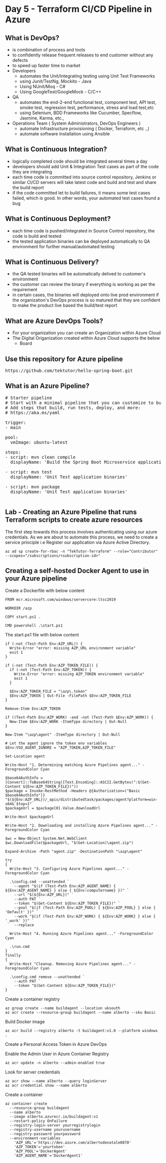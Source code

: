 # Day 5 - Terraform CI/CD Pipeline in Azure

## What is DevOps?
- is combination of process and tools 
- to confidently release frequent releases to end customer without any defects
- to speed up faster time to market
- Developers
  - automates the Unit/Integrating testing using Unit Test Frameworks
  - using Junit/TestNg, Mockito - Java
  - Using NUnit/Moq - C#
  - Using GoogleTest/GoogleMock - C/C++
- QA
  - automates the end-2-end functional test, component test, API test, smoke test, regression test, performance, stress and load test,etc
  - using Selenium, BDD Frameworks like Cucumber, Specflow, Jasmine, Karma, etc.,
- Operations Team ( System Administrators, DevOps Engineers )
  - automate Infrastructure provisioning ( Docker, Terraform, etc .,)
  - automate software installation using Ansible

## What is Continuous Integration?
- logically completed code should be integrated several times a day
- developers should add Unit & Integration Test cases as part of the code they are integrating
- each time code is committed into source control repository, Jenkins or similar CI/CD servers will take latest code and build and test and share the build report
- if the code committed let to build failures, it means some test cases failed, which is good. In other words, your automated test cases found a bug

## What is Continuous Deployment?
- each time code is pushed/integrated in Source Control repository, the code is build and tested
- the tested application binaries can be deployed automatically to QA environment for further manual/automated testing

## What is Continuous Delivery?
- the QA tested binaries will be automatically delived to customer's environment
- the customer can review the binary if everything is working as per the requirement
- in certain cases, the binaries will deployed onto live prod environment if the organization's DevOps process is so matured that they are confident to make the product live based the build/test report

## What are Azure DevOps Tools?
- For your organization you can create an Organization within Azure Cloud
- The Digital Origanization created within Azure Cloud supports the below
  - Board


## Use this repository for Azure pipeline
<pre>
https://github.com/tektutor/hello-spring-boot.git
</pre>

## What is an Azure Pipeline?
<pre>
# Starter pipeline
# Start with a minimal pipeline that you can customize to build and deploy your code.
# Add steps that build, run tests, deploy, and more:
# https://aka.ms/yaml

trigger:
- main

pool:
  vmImage: ubuntu-latest

steps:
- script: mvn clean compile
  displayName: 'Build the Spring Boot Microservice application code'

- script: mvn test
  displayName: 'Unit Test application binaries'

- script: mvn package
  displayName: 'Unit Test application binaries'

</pre>


## Lab - Creating an Azure Pipeline that runs Terraform scripts to create azure resources

The first step towards this process involves authenticating using our azure credentials.  As we are about to automate this process, we need to create a service principle i.e Register our application via Azure Active Directory.

```
az ad sp create-for-rbac -n "TekTutor-Terraform" --role="Contributor" --scopes="/subscriptions/<subscription-id>"

```


## Creating a self-hosted Docker Agent to use in your Azure pipeline

Create a Dockerfile with below content
```
FROM mcr.microsoft.com/windows/servercore:ltsc2019

WORKDIR /azp

COPY start.ps1 .

CMD powershell .\start.ps1
```

The start.ps1 file with below content
```
if (-not (Test-Path Env:AZP_URL)) {
  Write-Error "error: missing AZP_URL environment variable"
  exit 1
}

if (-not (Test-Path Env:AZP_TOKEN_FILE)) {
  if (-not (Test-Path Env:AZP_TOKEN)) {
    Write-Error "error: missing AZP_TOKEN environment variable"
    exit 1
  }

  $Env:AZP_TOKEN_FILE = "\azp\.token"
  $Env:AZP_TOKEN | Out-File -FilePath $Env:AZP_TOKEN_FILE
}

Remove-Item Env:AZP_TOKEN

if ((Test-Path Env:AZP_WORK) -and -not (Test-Path $Env:AZP_WORK)) {
  New-Item $Env:AZP_WORK -ItemType directory | Out-Null
}

New-Item "\azp\agent" -ItemType directory | Out-Null

# Let the agent ignore the token env variables
$Env:VSO_AGENT_IGNORE = "AZP_TOKEN,AZP_TOKEN_FILE"

Set-Location agent

Write-Host "1. Determining matching Azure Pipelines agent..." -ForegroundColor Cyan

$base64AuthInfo = [Convert]::ToBase64String([Text.Encoding]::ASCII.GetBytes(":$(Get-Content ${Env:AZP_TOKEN_FILE})"))
$package = Invoke-RestMethod -Headers @{Authorization=("Basic $base64AuthInfo")} "$(${Env:AZP_URL})/_apis/distributedtask/packages/agent?platform=win-x64&`$top=1"
$packageUrl = $package[0].Value.downloadUrl

Write-Host $packageUrl

Write-Host "2. Downloading and installing Azure Pipelines agent..." -ForegroundColor Cyan

$wc = New-Object System.Net.WebClient
$wc.DownloadFile($packageUrl, "$(Get-Location)\agent.zip")

Expand-Archive -Path "agent.zip" -DestinationPath "\azp\agent"

try
{
  Write-Host "3. Configuring Azure Pipelines agent..." -ForegroundColor Cyan

  .\config.cmd --unattended `
    --agent "$(if (Test-Path Env:AZP_AGENT_NAME) { ${Env:AZP_AGENT_NAME} } else { ${Env:computername} })" `
    --url "$(${Env:AZP_URL})" `
    --auth PAT `
    --token "$(Get-Content ${Env:AZP_TOKEN_FILE})" `
    --pool "$(if (Test-Path Env:AZP_POOL) { ${Env:AZP_POOL} } else { 'Default' })" `
    --work "$(if (Test-Path Env:AZP_WORK) { ${Env:AZP_WORK} } else { '_work' })" `
    --replace

  Write-Host "4. Running Azure Pipelines agent..." -ForegroundColor Cyan

  .\run.cmd
}
finally
{
  Write-Host "Cleanup. Removing Azure Pipelines agent..." -ForegroundColor Cyan

  .\config.cmd remove --unattended `
    --auth PAT `
    --token "$(Get-Content ${Env:AZP_TOKEN_FILE})"
}
```

Create a container registry
```
az group create --name buildagent --location uksouth
az acr create --resource-group buildagent --name alberto --sku Basic
```

Build Docker image
```
az acr build --registry alberto -t buildagent:v1.0 --platform windows .
```

Create a Personal Access Token in Azure DevOps

Enable the Admin User in Azure Container Registry
```
az acr update -n alberto --admin-enabled true
```

Look for server credentials
```
az acr show --name alberto --query loginServer
az acr credential show --name alberto
```

Create a container
```
az container create
  --resource-group buildagent
  --name alberto
  --image alberto.azurecr.io/buildagent:v1
  --restart-policy OnFailure
  --registry-login-server yourregistrylogin
  --registry-username yourusername
  --registry-password yourpassword
  --environment-variables
    'AZP_URL'='https://dev.azure.com/albertodenatale0870'
    'AZP_TOKEN'='yourtoken'
    'AZP_POOL'='DockerAgent'
    'AZP_AGENT_NAME'='DockerAgent1'
 ```


